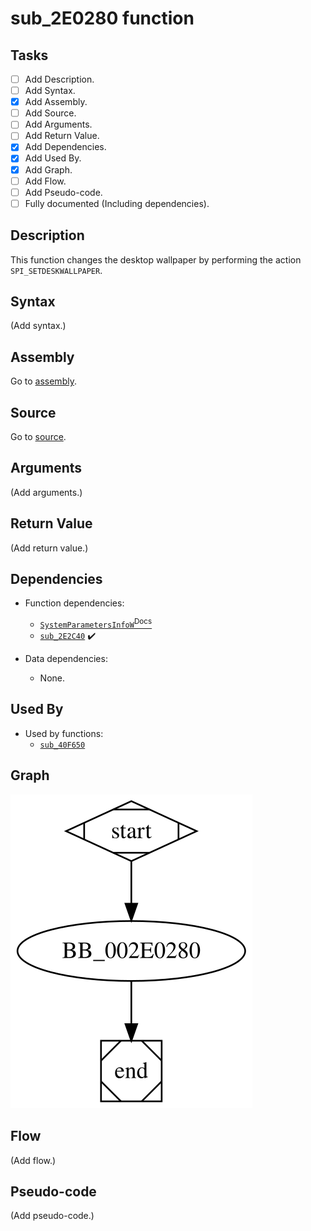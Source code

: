 # sub_2E0280 function

## Tasks

- [ ] Add Description.
- [ ] Add Syntax.
- [X] Add Assembly.
- [ ] Add Source.
- [ ] Add Arguments.
- [ ] Add Return Value.
- [X] Add Dependencies.
- [X] Add Used By.
- [X] Add Graph.
- [ ] Add Flow.
- [ ] Add Pseudo-code.
- [ ] Fully documented (Including dependencies).

## Description

This function changes the desktop wallpaper by performing the action `SPI_SETDESKWALLPAPER`.

## Syntax

(Add syntax.)

## Assembly

Go to [assembly](../asm/sub_2E0280.asm).

## Source

Go to [source](../cc/sub_2E0280.cc).

## Arguments

(Add arguments.)

## Return Value

(Add return value.)

## Dependencies

* Function dependencies:
  * [`SystemParametersInfoW`<sup>Docs</sup>](https://docs.microsoft.com/en-us/windows/win32/api/winuser/nf-winuser-systemparametersinfow)
  * [`sub_2E2C40`](sub_2E2C40.md) ✔️

* Data dependencies:
  * None.


## Used By

* Used by functions:
  * [`sub_40F650`](sub_40F650.md)

## Graph

![sub_2E0280 Graph](../svg/sub_2E0280.svg "sub_2E0280 Graph")

## Flow

(Add flow.)

## Pseudo-code

(Add pseudo-code.)


